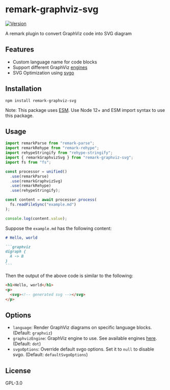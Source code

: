 # remark-graphviz-svg

[![Version](https://img.shields.io/npm/v/remark-graphviz-svg.svg)](https://npmjs.org/package/remark-graphviz-svg)

A remark plugin to convert GraphViz code into SVG diagram

## Features

* Custom language name for code blocks
* Support different GraphViz [engines](https://graphviz.org/docs/layouts/)
* SVG Optimization using [svgo](https://github.com/svg/svgo)

## Installation

```
npm install remark-graphviz-svg
```

Note: This package uses [ESM](https://gist.github.com/sindresorhus/a39789f98801d908bbc7ff3ecc99d99c).
Use Node 12+ and ESM import syntax to use this package.

## Usage

```js
import remarkParse from "remark-parse";
import remarkRehype from "remark-rehype";
import rehypeStringify from "rehype-stringify";
import { remarkGraphvizSvg } from "remark-graphviz-svg";
import fs from "fs";

const processor = unified()
  .use(remarkParse)
  .use(remarkGraphvizSvg)
  .use(remarkRehype)
  .use(rehypeStringify);

const content = await processor.process(
  fs.readFileSync("example.md")
);

console.log(content.value);
```

Suppose the `example.md` has the following content:

````md
# Hello, world

```graphviz
digraph {
  A -> B
}
```
````

Then the output of the above code is similar to the following:

```html
<h1>Hello, world</h1>
<p>
  <svg><!-- generated svg --></svg>
</p>
```


## Options

* `language`: Render GraphViz diagrams on specific language blocks. (Default: `graphviz`)
* `graphvizEngine`: GraphViz engine to use. See available engines [here](https://graphviz.org/docs/layouts/). (Default: `dot`)
* `svgoOptions`: Override default svgo options. Set it to `null` to disable svgo. (Default: `defaultSvgoOptions`)

## License

GPL-3.0
